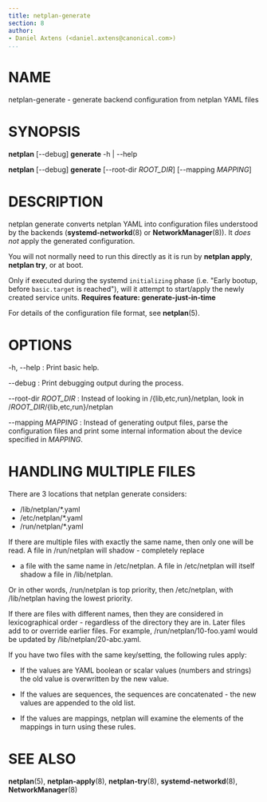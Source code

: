 ```yaml
---
title: netplan-generate
section: 8
author:
- Daniel Axtens (<daniel.axtens@canonical.com>)
...
```


# NAME

netplan-generate - generate backend configuration from netplan YAML files

# SYNOPSIS

  **netplan** [--debug] **generate** -h | --help

  **netplan** [--debug] **generate** [--root-dir _ROOT_DIR_] [--mapping _MAPPING_]

# DESCRIPTION

netplan generate converts netplan YAML into configuration files
understood by the backends (**systemd-networkd**(8) or
**NetworkManager**(8)). It *does not* apply the generated
configuration.

You will not normally need to run this directly as it is run by
**netplan apply**, **netplan try**, or at boot.

Only if executed during the systemd ``initializing`` phase
(i.e. "Early bootup, before ``basic.target`` is reached"), will
it attempt to start/apply the newly created service units.
**Requires feature: generate-just-in-time**

For details of the configuration file format, see **netplan**(5).

# OPTIONS

  -h, --help
:    Print basic help.

  --debug
:    Print debugging output during the process.

  --root-dir _ROOT_DIR_
:   Instead of looking in /{lib,etc,run}/netplan, look in
    /_ROOT_DIR_/{lib,etc,run}/netplan

  --mapping _MAPPING_
:   Instead of generating output files, parse the configuration files
    and print some internal information about the device specified in
    _MAPPING_.

# HANDLING MULTIPLE FILES

There are 3 locations that netplan generate considers:

 * /lib/netplan/*.yaml
 * /etc/netplan/*.yaml
 * /run/netplan/*.yaml

If there are multiple files with exactly the same name, then only one
will be read. A file in /run/netplan will shadow - completely replace
- a file with the same name in /etc/netplan. A file in /etc/netplan
will itself shadow a file in /lib/netplan.

Or in other words, /run/netplan is top priority, then /etc/netplan,
with /lib/netplan having the lowest priority.

If there are files with different names, then they are considered in
lexicographical order - regardless of the directory they are in. Later
files add to or override earlier files. For example,
/run/netplan/10-foo.yaml would be updated by /lib/netplan/20-abc.yaml.

If you have two files with the same key/setting, the following rules
apply:

 * If the values are YAML boolean or scalar values (numbers and
   strings) the old value is overwritten by the new value.

 * If the values are sequences, the sequences are concatenated - the
   new values are appended to the old list.

 * If the values are mappings, netplan will examine the elements
   of the mappings in turn using these rules.

# SEE ALSO

  **netplan**(5), **netplan-apply**(8), **netplan-try**(8),
  **systemd-networkd**(8), **NetworkManager**(8)

